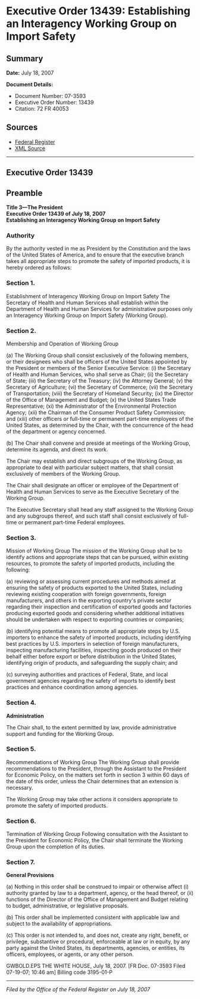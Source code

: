# Executive Order 13439: Establishing an Interagency Working Group on Import Safety

## Summary

**Date:** July 18, 2007

**Document Details:**
- Document Number: 07-3593
- Executive Order Number: 13439
- Citation: 72 FR 40053

## Sources
- [Federal Register](https://www.federalregister.gov/documents/2007/07/20/07-3593/establishing-an-interagency-working-group-on-import-safety)
- [XML Source](https://www.federalregister.gov/documents/full_text/xml/2007/07/20/07-3593.xml)

---

## Executive Order 13439

## Preamble

**Title 3—The President**  
**Executive Order 13439 of July 18, 2007**  
**Establishing an Interagency Working Group on Import Safety**

### Authority

By the authority vested in me as President by the Constitution and the laws of the United States of America, and to ensure that the executive branch takes all appropriate steps to promote the safety of imported products, it is hereby ordered as follows:
### Section 1.

Establishment of Interagency Working Group on Import Safety
The Secretary of Health and Human Services shall establish within the Department of Health and Human Services for administrative purposes only an Interagency Working Group on Import Safety (Working Group).
### Section 2.

Membership and Operation of Working Group

(a) The Working Group shall consist exclusively of the following members, or their designees who shall be officers of the United States appointed by the President or members of the Senior Executive Service:
    (i) the Secretary of Health and Human Services, who shall serve as Chair;
    (ii) the Secretary of State;
    (iii) the Secretary of the Treasury;
    (iv) the Attorney General;
    (v) the Secretary of Agriculture;
    (vi) the Secretary of Commerce;
    (vii) the Secretary of Transportation;
    (viii) the Secretary of Homeland Security;
    (ix) the Director of the Office of Management and Budget;
    (x) the United States Trade Representative;
    (xi) the Administrator of the Environmental Protection Agency;
    (xii) the Chairman of the Consumer Product Safety Commission; and 
    (xiii) other officers or full-time or permanent part-time employees of the United States, as determined by the Chair, with the concurrence of the head of the department or agency concerned.

(b) The Chair shall convene and preside at meetings of the Working Group, determine its agenda, and direct its work.

The Chair may establish and direct subgroups of the Working Group, as appropriate to deal with particular subject matters, that shall consist exclusively of members of the Working Group.

The Chair shall designate an officer or employee of the Department of Health and Human Services to serve as the Executive Secretary of the Working Group.

The Executive Secretary shall head any staff assigned to the Working Group and any subgroups thereof, and such staff shall consist exclusively of full-time or permanent part-time Federal employees.
### Section 3.

Mission of Working Group
The mission of the Working Group shall be to identify actions and appropriate steps that can be pursued, within existing resources, to promote the safety of imported products, including the following:

(a) reviewing or assessing current procedures and methods aimed at ensuring the safety of products exported to the United States, including reviewing existing cooperation with foreign governments, foreign manufacturers, and 
others in the exporting country's private sector regarding their inspection and certification of exported goods and factories producing exported goods and considering whether additional initiatives should be undertaken with respect to exporting countries or companies;

(b) identifying potential means to promote all appropriate steps by U.S. importers to enhance the safety of imported products, including identifying best practices by U.S. importers in selection of foreign manufacturers, inspecting manufacturing facilities, inspecting goods produced on their behalf either before export or before distribution in the United States, identifying origin of products, and safeguarding the supply chain; and

(c) surveying authorities and practices of Federal, State, and local government agencies regarding the safety of imports to identify best practices and enhance coordination among agencies.
### Section 4.

**Administration**

The Chair shall, to the extent permitted by law, provide administrative support and funding for the Working Group.
### Section 5.

Recommendations of Working Group
The Working Group shall provide recommendations to the President, through the Assistant to the President for Economic Policy, on the matters set forth in section 3 within 60 days of the date of this order, unless the Chair determines that an extension is necessary.

The Working Group may take other actions it considers appropriate to promote the safety of imported products.
### Section 6.

Termination of Working Group
Following consultation with the Assistant to the President for Economic Policy, the Chair shall terminate the Working Group upon the completion of its duties.
### Section 7.

**General Provisions**

(a) Nothing in this order shall be construed to impair or otherwise affect (i) authority granted by law to a department, agency, or the head thereof, or (ii) functions of the Director of the Office of Management and Budget relating to budget, administrative, or legislative proposals.

(b) This order shall be implemented consistent with applicable law and subject to the availability of appropriations.

(c) This order is not intended to, and does not, create any right, benefit, or privilege, substantive or procedural, enforceable at law or in equity, by any party against the United States, its departments, agencies, or entities, its officers, employees, or agents, or any other person.

GWBOLD.EPS
THE WHITE HOUSE,
July 18, 2007.
[FR Doc. 07-3593
Filed 07-19-07; 10:46 am]
Billing code 3195-01-P

---

*Filed by the Office of the Federal Register on July 18, 2007*

